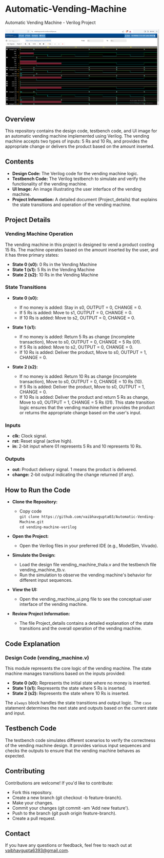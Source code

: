 # Automatic-Vending-Machine
Automatic Vending Machine - Verilog Project

![Automatic_Vending_Machine](/project_ui.png)
## Overview
This repository contains the design code, testbench code, and UI image for an automatic vending machine implemented using Verilog. The vending machine accepts two types of inputs: 5 Rs and 10 Rs, and provides the appropriate change or delivers the product based on the amount inserted.

## Contents
- <b>Design Code:</b> The Verilog code for the vending machine logic.
- <b>Testbench Code:</b> The Verilog testbench to simulate and verify the functionality of the vending machine.
- <b>UI Image:</b> An image illustrating the user interface of the vending machine.
- <b>Project Information:</b> A detailed document (Project_details) that explains the state transitions and operation of the vending machine.

## Project Details
### Vending Machine Operation
The vending machine in this project is designed to vend a product costing 15 Rs. The machine operates based on the amount inserted by the user, and it has three primary states:

- <b>State 0 (s0):</b> 0 Rs in the Vending Machine
- <b>State 1 (s1):</b> 5 Rs in the Vending Machine
- <b>State 2 (s2):</b> 10 Rs in the Vending Machine
### State Transitions

- <b>State 0 (s0):</b>
    - If no money is added: Stay in s0, OUTPUT = 0, CHANGE = 0.
    - If 5 Rs is added: Move to s1, OUTPUT = 0, CHANGE = 0.
    - If 10 Rs is added: Move to s2, OUTPUT = 0, CHANGE = 0.

- <b>State 1 (s1):</b>
    - If no money is added: Return 5 Rs as change (incomplete transaction), Move to s0, OUTPUT = 0, CHANGE = 5 Rs (01).
    - If 5 Rs is added: Move to s2, OUTPUT = 0, CHANGE = 0.
    - If 10 Rs is added: Deliver the product, Move to s0, OUTPUT = 1, CHANGE = 0.

- <b>State 2 (s2):</b>
    - If no money is added: Return 10 Rs as change (incomplete transaction), Move to s0, OUTPUT = 0, CHANGE = 10 Rs (10).
    - If 5 Rs is added: Deliver the product, Move to s0, OUTPUT = 1, CHANGE = 0.
    - If 10 Rs is added: Deliver the product and return 5 Rs as change, Move to s0, OUTPUT = 1, CHANGE = 5 Rs (01).
This state transition logic ensures that the vending machine either provides the product or returns the appropriate change based on the user's input.

### Inputs
- <b>clk:</b> Clock signal.
- <b>rst:</b> Reset signal (active high).
- <b>in:</b> 2-bit input where 01 represents 5 Rs and 10 represents 10 Rs.

### Outputs
- <b>out:</b> Product delivery signal. 1 means the product is delivered.
- <b>change:</b> 2-bit output indicating the change returned (if any).

## How to Run the Code

- <b>Clone the Repository:</b>
    - Copy code<br>
`git clone https://github.com/vaibhavgupta03/Automatic-Vending-Machine.git`<br>
`cd vending-machine-verilog`

- <b>Open the Project:</b>
    - Open the Verilog files in your preferred IDE (e.g., ModelSim, Vivado).

- <b>Simulate the Design:</b>
    - Load the design file vending_machine_thala.v and the testbench file vending_machine_tb.v.
    - Run the simulation to observe the vending machine's behavior for different input sequences.

- <b>View the UI:</b>
    - Open the vending_machine_ui.png file to see the conceptual user interface of the vending machine.

- <b>Review Project Information:</b>
    - The file Project_details contains a detailed explanation of the state transitions and the overall operation of the vending machine.

## Code Explanation
### Design Code (vending_machine.v)
This module represents the core logic of the vending machine. The state machine manages transitions based on the inputs provided:

 - <b>State 0 (s0):</b> Represents the initial state where no money is inserted.
 - <b>State 1 (s1):</b> Represents the state where 5 Rs is inserted.
 - <b>State 2 (s2):</b> Represents the state where 10 Rs is inserted.

The `always` block handles the state transitions and output logic. The `case` statement determines the next state and outputs based on the current state and input.

## Testbench Code
The testbench code simulates different scenarios to verify the correctness of the vending machine design. It provides various input sequences and checks the outputs to ensure that the vending machine behaves as expected.

## Contributing
Contributions are welcome! If you'd like to contribute:

- Fork this repository.
- Create a new branch (git checkout -b feature-branch).
- Make your changes.
- Commit your changes (git commit -am 'Add new feature').
- Push to the branch (git push origin feature-branch).
- Create a pull request.

## Contact
If you have any questions or feedback, feel free to reach out at vaibhavgupta6393@gmail.com.
